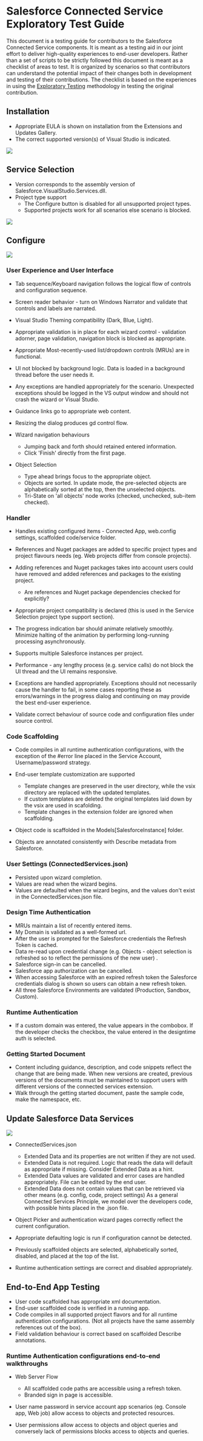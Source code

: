 # Salesforce Connected Service Exploratory Test Guide

This document is a testing guide for contributors to the Salesforce Connected Service components. It is meant as a testing aid in our joint effort to deliver high-quality experiences to end-user developers. Rather than a set of scripts to be strictly followed this document is meant as a checklist of areas to test. It is organized by scenarios so that contributors can understand the potential impact of their changes both in development and testing of their contributions. The checklist is based on the experiences in using the [Exploratory Testing](http://en.wikipedia.org/wiki/Exploratory_testing) methodology in testing the original contribution.

## Installation

- Appropriate EULA is shown on installation from the Extensions and Updates Gallery.
- The correct supported version(s) of Visual Studio is indicated.

![](./images/Installation.png)

## Service Selection

- Version corresponds to the assembly version of Salesforce.VisualStudio.Services.dll.
- Project type support
  - The Configure button is disabled for all unsupported project types.
  - Supported projects work for all scenarios else scenario is blocked.

![](./images/ServiceSelection.png)
## Configure

![](./images/Configure.png)
### User Experience and User Interface

- Tab sequence/Keyboard navigation follows the logical flow of controls and configuration sequence.
- Screen reader behavior - turn on Windows Narrator and validate that controls and labels are narrated.
- Visual Studio Theming compatibility (Dark, Blue, Light).
- Appropriate validation is in place for each wizard control - validation adorner, page validation, navigation block is blocked as appropriate.
- Appropriate Most-recently-used list/dropdown controls (MRUs) are in functional.
- UI not blocked by background logic.  Data is loaded in a background thread before the user needs it.
- Any exceptions are handled appropriately for the scenario. Unexpected exceptions should be logged in the VS output window and should not crash the wizard or Visual Studio.
- Guidance links go to appropriate web content.
- Resizing the dialog produces gd control flow.
- Wizard navigation behaviours
  - Jumping back and forth should retained entered information.
  - Click 'Finish' directly from the first page.

- Object Selection
  - Type ahead brings focus to the appropriate object.
  - Objects are sorted. In update mode, the pre-selected objects are alphabetically sorted at the top, then the unselected objects.
  - Tri-State on 'all objects' node works (checked, unchecked, sub-item checked).

### Handler

- Handles existing configured items - Connected App, web.config settings, scaffolded code/service folder.
- References and Nuget packages are added to specific project types and project flavours needs (eg. Web projects differ from console projects).
- Adding references and Nuget packages takes into account users could have removed and added references and packages to the existing project.
  - Are references and Nuget package dependencies checked for explicitly?

- Appropriate project compatibility is declared (this is used in the Service Selection project type support section).
- The progress indication bar should animate relatively smoothly. Minimize halting of the animation by performing long-running processing asynchronously. 
- Supports multiple Salesforce instances per project.
- Performance - any lengthy process (e.g. service calls) do not block the UI thread and the UI remains responsive.
- Exceptions are handled appropriately.  Exceptions should not necessarily cause the handler to fail, in some cases reporting these as errors/warnings in the progress dialog and continuing on may provide the best end-user experience.
- Validate correct behaviour of source code and configuration files under source control.

### Code Scaffolding

- Code compiles in all runtime authentication configurations, with the exception of the #error line placed in the Service Account, Username/password strategy.
- End-user template customization are supported
  - Template changes are preserved in the user directory, while the vsix directory are replaced with the updated templates.
  - If custom templates are deleted the original templates laid down by the vsix are used in scafolding. 
  - Template changes in the extension folder are ignored when scaffolding.

- Object code is scaffolded in the Models\[SalesforceInstance] folder.
- Objects are annotated consistently with Describe metadata from Salesforce.

### User Settings (ConnectedServices.json)

- Persisted upon wizard completion.
- Values are read when the wizard begins.
- Values are defaulted when the wizard begins, and the values don't exist in the ConnectedServices.json file.

### Design Time Authentication

- MRUs maintain a list of recently entered items.
- My Domain is validated as a well-formed url.
- After the user is prompted for the Salesforce credentials the Refresh Token is cached.
- Data re-read upon credential change (e.g. Objects - object selection is refreshed so to reflect the permissions of the new user) .
- Salesforce sign-in can be cancelled.
- Salesforce app authorization can be cancelled.
- When accessing Salesforce with an expired refresh token the Salesforce credentials dialog is shown so users can obtain a new refresh token.
- All three Salesforce Environments are validated (Production, Sandbox, Custom).

### Runtime Authentication

- If a custom domain was entered, the value appears in the combobox. If the developer checks the checkbox, the value entered in the designtime auth is selected.

### Getting Started Document

- Content including guidance, description, and code snippets reflect the change that are being made. When new versions are created, previous versions of the documents must be maintained to support users with different versions of the connected services extension. 
- Walk through the getting started document, paste the sample code, make the namespace, etc.

## Update Salesforce Data Services

![](./images/UpdateSalesforceDataServices.png)

- ConnectedServices.json 
  - Extended Data and its properties are not written if they are not used.
  - Extended Data is not required.  Logic that reads the data will default as appropriate if missing.  Consider Extended Data as a hint.
  - Extended Data values are validated and error cases are handled appropriately.  File can be edited by the end user.
  - Extended Data does not contain values that can be retrieved via other means (e.g. config, code, project settings) As a general Connected Services Principle, we model over the developers code, with possible hints placed in the .json file.

- Object Picker and authentication wizard pages correctly reflect the current configuration.
- Appropriate defaulting logic is run if configuration cannot be detected.
- Previously scaffolded objects are selected, alphabetically sorted, disabled, and placed at the top of the list.
- Runtime authentication settings are correct and disabled appropriately.

## End-to-End App Testing

- User code scaffolded has appropriate xml documentation.
- End-user scaffolded code is verified in a running app.
- Code compiles in all supported project flavors and for all runtime authentication configurations. (Not all projects have the same assembly references out of the box).
- Field validation behaviour is correct based on scaffolded Describe annotations.

### Runtime Authentication configurations end-to-end walkthroughs

- Web Server Flow 
  - All scaffolded code paths are accessible using a refresh token.
  - Branded sign in page is accessible.

- User name password in service account app scenarios (eg. Console app, Web job) allow access to objects and protected resources.

- User permissions allow access to objects and object queries and conversely lack of permissions blocks access to objects and queries.
